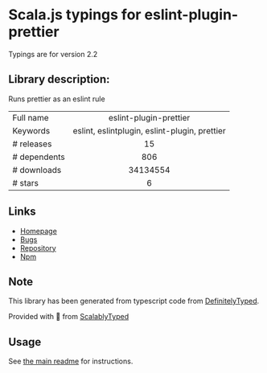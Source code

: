 
# Scala.js typings for eslint-plugin-prettier

Typings are for version 2.2

## Library description:
Runs prettier as an eslint rule

|                    |                 |
| ------------------ | :-------------: |
| Full name          | eslint-plugin-prettier |
| Keywords           | eslint, eslintplugin, eslint-plugin, prettier |
| # releases         | 15 |
| # dependents       | 806 |
| # downloads        | 34134554 |
| # stars            | 6 |

## Links
- [Homepage](https://github.com/prettier/eslint-plugin-prettier#readme)
- [Bugs](https://github.com/prettier/eslint-plugin-prettier/issues)
- [Repository](https://github.com/prettier/eslint-plugin-prettier)
- [Npm](https://www.npmjs.com/package/eslint-plugin-prettier)
    


## Note
This library has been generated from typescript code from [DefinitelyTyped](https://definitelytyped.org).

Provided with :purple_heart: from [ScalablyTyped](https://github.com/oyvindberg/ScalablyTyped)

## Usage
See [the main readme](../../readme.md) for instructions.


